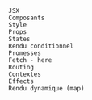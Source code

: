     JSX
    Composants
    Style
    Props
    States
    Rendu conditionnel
    Promesses
    Fetch - here
    Routing
    Contextes
    Effects
    Rendu dynamique (map)
